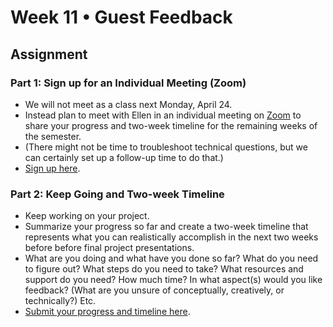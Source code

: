 # Week 11 • Guest Feedback

## Assignment

### Part 1: Sign up for an Individual Meeting (Zoom)

- We will not meet as a class next Monday, April 24.
- Instead plan to meet with Ellen in an individual meeting on
  [Zoom](https://nyu.zoom.us/my/ellennickles) to share your progress and
  two-week timeline for the remaining weeks of the semester.
- (There might not be time to troubleshoot technical questions, but we can
  certainly set up a follow-up time to do that.)
- [Sign up here](https://docs.google.com/document/d/1ZB010-BZZCvTPnROOD60sdyVm3Kd8EZiMb9rWRcsD8A/edit).

### Part 2: Keep Going and Two-week Timeline

- Keep working on your project.
- Summarize your progress so far and create a two-week timeline that
  represents what you can realistically accomplish in the next two weeks before
  before final project presentations.
- What are you doing and what have you done so far? What do you need to figure out? What steps do you need to take? What resources and support do you need? How much time? In what aspect(s) would you like feedback? (What are you unsure of conceptually, creatively, or technically?) Etc.
- [Submit your progress and timeline here](https://forms.gle/5AgRQUsAeUj8mVNTA).
